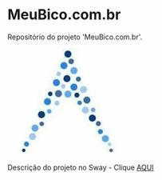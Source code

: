 # MeuBico.com.br
Repositório do projeto 'MeuBico.com.br'. <br>
<img src="Logo.jpg"> <br>
Descrição do projeto no Sway - Clique <a href="https://sway.com/Scu9lKXijmwEawYf"
target="_blank">AQUI</a>
